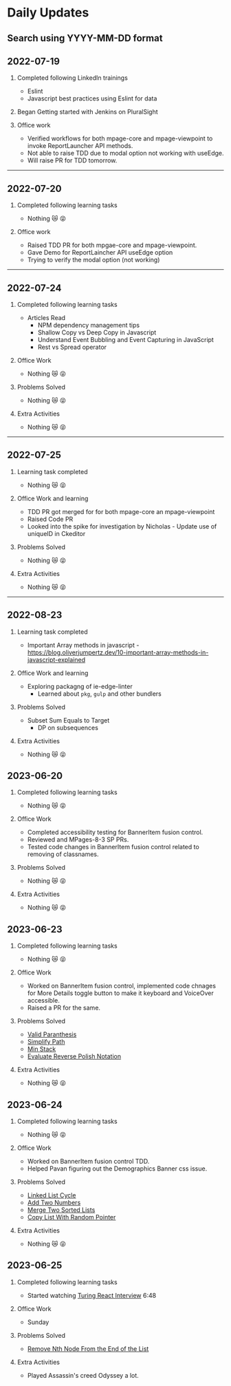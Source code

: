 # Daily Updates

## Search using YYYY-MM-DD format

## 2022-07-19

1. Completed following LinkedIn trainings 
    - Eslint
    - Javascript best practices using Eslint for data

2. Began Getting started with Jenkins on PluralSight

3. Office work
    - Verified workflows for both mpage-core and mpage-viewpoint to invoke ReportLauncher API methods.
    - Not able to raise TDD due to modal option not working with useEdge.
    - Will raise PR for TDD tomorrow.

***

## 2022-07-20

1. Completed following learning tasks
    - Nothing :crying_cat_face: :stuck_out_tongue_closed_eyes:

2. Office work
    - Raised TDD PR for both mpgae-core and mpage-viewpoint.
    - Gave Demo for ReportLaincher API useEdge option
    - Trying to verify the modal option (not working)

***

## 2022-07-24

1. Completed following learning tasks
    - Articles Read
        - NPM dependency management tips
        - Shallow Copy vs Deep Copy in Javascript
        - Understand Event Bubbling and Event Capturing in JavaScript
        - Rest vs Spread operator

2. Office Work
    - Nothing :crying_cat_face: :stuck_out_tongue_closed_eyes:

3. Problems Solved
    - Nothing :crying_cat_face: :stuck_out_tongue_closed_eyes:

4. Extra Activities
    - Nothing :crying_cat_face: :stuck_out_tongue_closed_eyes:

***

## 2022-07-25

1. Learning task completed
    - Nothing :crying_cat_face: :stuck_out_tongue_closed_eyes:

2. Office Work and learning
    - TDD PR got merged for for both mpage-core an mpage-viewpoint
    - Raised Code PR
    - Looked into the spike for investigation by Nicholas - Update use of uniqueID in Ckeditor

3. Problems Solved
    - Nothing :crying_cat_face: :stuck_out_tongue_closed_eyes:

4. Extra Activities
    - Nothing :crying_cat_face: :stuck_out_tongue_closed_eyes:

***

## 2022-08-23

1. Learning task completed
    - Important Array methods in javascript - <https://blog.oliverjumpertz.dev/10-important-array-methods-in-javascript-explained>

2. Office Work and learning
    - Exploring packagng of ie-edge-linter
        - Learned about `pkg`, `gulp` and other bundlers

3. Problems Solved
    - Subset Sum Equals to Target
        - DP on subsequences

4. Extra Activities
    - Nothing :crying_cat_face: :stuck_out_tongue_closed_eyes:

## 2023-06-20

1. Completed following learning tasks
    - Nothing :crying_cat_face: :stuck_out_tongue_closed_eyes:

2. Office Work
    - Completed accessibility testing for BannerItem fusion control.
    - Reviewed and MPages-8-3 SP PRs.
    - Tested code changes in BannerItem fusion control related to removing of classnames.

3. Problems Solved
    - Nothing :crying_cat_face: :stuck_out_tongue_closed_eyes:

4. Extra Activities
    - Nothing :crying_cat_face: :stuck_out_tongue_closed_eyes:

## 2023-06-23

1. Completed following learning tasks
    - Nothing :crying_cat_face: :stuck_out_tongue_closed_eyes:

2. Office Work
    - Worked on BannerItem fusion control, implemented code chnages for More Details toggle button to make it keyboard and VoiceOver accessible.
    - Raised a PR for the same.

3. Problems Solved
    - [Valid Paranthesis](https://leetcode.com/problems/valid-parentheses/?envType=study-plan-v2&envId=top-interview-150)
    - [Simplify Path](https://leetcode.com/problems/simplify-path/?envType=study-plan-v2&envId=top-interview-150)
    - [Min Stack](https://leetcode.com/problems/min-stack/?envType=study-plan-v2&envId=top-interview-150)
    - [Evaluate Reverse Polish Notation](https://leetcode.com/problems/evaluate-reverse-polish-notation/?envType=study-plan-v2&envId=top-interview-150)

4. Extra Activities
    - Nothing :crying_cat_face: :stuck_out_tongue_closed_eyes:

## 2023-06-24

1. Completed following learning tasks
    - Nothing :crying_cat_face: :stuck_out_tongue_closed_eyes:

2. Office Work
    - Worked on BannerItem fusion control TDD.
    - Helped Pavan figuring out the Demographics Banner css issue.

3. Problems Solved
    - [Linked List Cycle](https://leetcode.com/problems/linked-list-cycle/?envType=study-plan-v2&envId=top-interview-150)
    - [Add Two Numbers](https://leetcode.com/problems/add-two-numbers/?envType=study-plan-v2&envId=top-interview-150)
    - [Merge Two Sorted Lists](https://leetcode.com/problems/merge-two-sorted-lists/?envType=study-plan-v2&envId=top-interview-150)
    - [Copy List With Random Pointer](https://leetcode.com/problems/copy-list-with-random-pointer/?envType=study-plan-v2&envId=top-interview-150)

4. Extra Activities
    - Nothing :crying_cat_face: :stuck_out_tongue_closed_eyes:

## 2023-06-25

1. Completed following learning tasks
    - Started watching [Turing React Interview](https://www.youtube.com/watch?v=6qERg1Yt1QQ) 6:48

2. Office Work
    - Sunday

3. Problems Solved
    - [Remove Nth Node From the End of the List](https://leetcode.com/problems/remove-nth-node-from-end-of-list/?envType=study-plan-v2&envId=top-interview-150)

4. Extra Activities
    - Played Assassin's creed Odyssey a lot.
